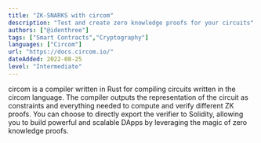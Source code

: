 ```yaml
---
title: "ZK-SNARKS with circom"
description: "Test and create zero knowledge proofs for your circuits"
authors: ["@identhree"]
tags: ["Smart Contracts","Cryptography"]
languages: ["Circom"]
url: "https://docs.circom.io/"
dateAdded: 2022-08-25
level: "Intermediate"
---
```


circom is a compiler written in Rust for compiling circuits written in the circom language. The compiler outputs the representation of the circuit as constraints and everything needed to compute and verify different ZK proofs. You can choose to directly export the verifier to Solidity, allowing you to build powerful and scalable DApps by leveraging the magic of zero knowledge proofs.